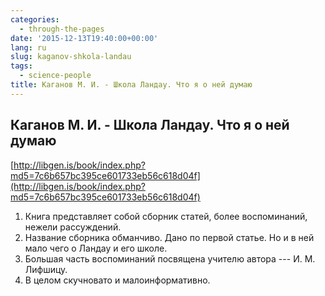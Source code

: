 ```yaml
---
categories:
  - through-the-pages
date: '2015-12-13T19:40:00+00:00'
lang: ru
slug: kaganov-shkola-landau
tags:
  - science-people
title: Каганов М. И. - Школа Ландау. Что я о ней думаю
---
```





## Каганов М. И. - Школа Ландау. Что я о ней думаю

[http://libgen.is/book/index.php?md5=7c6b657bc395ce601733eb56c618d04f](http://libgen.is/book/index.php?md5=7c6b657bc395ce601733eb56c618d04f)  

1.  Книга представляет собой сборник статей, более воспоминаний, нежели рассуждений.
2.  Название сборника обманчиво. Дано по первой статье. Но и в ней мало чего о Ландау и его школе.
3.  Большая часть воспоминаний посвящена учителю автора --- И. М. Лифшицу.
4.  В целом скучновато и малоинформативно.
